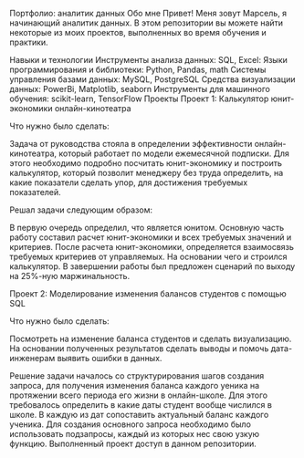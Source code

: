 Портфолио: аналитик данных
Обо мне
Привет! Меня зовут Марсель, я начинающий аналитик данных. В этом репозитории вы можете найти некоторые из моих проектов, выполненных во время обучения и практики.

Навыки и технологии
Инструменты анализа данных: SQL, Excel:
Языки программирования и библиотеки: Python, Pandas, math
Системы управления базами данных: MySQL, PostgreSQL
Средства визуализации данных: PowerBi, Matplotlib, seaborn
Инструменты для машинного обучения: scikit-learn, TensorFlow
Проекты
Проект 1: Калькулятор юнит-экономики онлайн-кинотеатра

Что нужно было сделать:

Задача от руководства стояла в определении эффективности онлайн-кинотеатра, который работает по модели ежемесячной подписки. Для этого необходимо подробно посчитать юнит-экономику и построить калькулятор, который позволит менеджеру без труда определить, на какие показатели сделать упор, для достижения требуемых показателей.

Решал задачи следующим образом:

В первую очередь определил, что является юнитом.
Основную часть работу составил расчет юнит-экономики и всех требуемых значений и критериев.
После расчета юнит-экономики, определяется взаимосвязь требуемых критериев от управляемых. На основании чего и строился калькулятор.
В завершении работы был предложен сценарий по выходу на 25%-ную маржинальность.

Проект 2: Моделирование изменения балансов студентов с помощью SQL

Что нужно было сделать:

Посмотреть на изменение баланса студентов и сделать визуализацию. На основании полученных результатов сделать выводы и помочь дата-инженерам выявить ошибки в данных.

Решение задачи началось со структурирования шагов создания запроса, для получения изменения баланса каждого уеника на протяжении всего периода его жизни в онлайн-школе.
Для этого требовалось определить в какие даты студент вообще числился в школе. В каждую из дат сопоставить актуальный баланс каждого ученика. Для создания основного запроса необходимо было использовать подзапросы, каждый из которых нес свою узкую функцию.
Выполненный проект доступ в данном репозитории.
